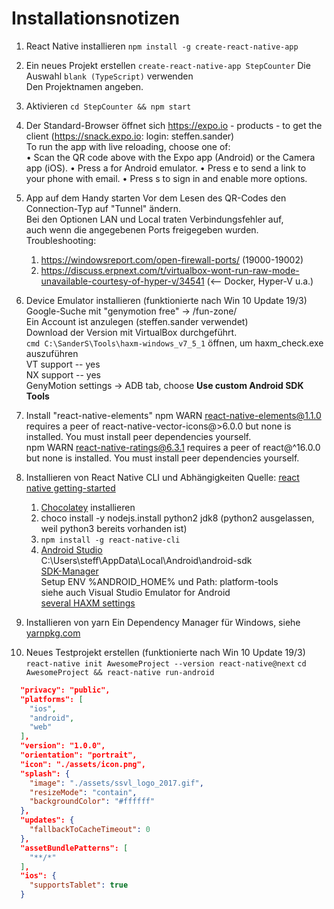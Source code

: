 # Installationsnotizen


1. React Native installieren
`npm install -g create-react-native-app`

2. Ein neues Projekt erstellen
`create-react-native-app StepCounter`
Die Auswahl `blank (TypeScript)` verwenden  
Den Projektnamen angeben.

3. Aktivieren
`cd StepCounter && npm start`

4. Der Standard-Browser öffnet sich
https://expo.io - products - to get the client (https://snack.expo.io: login: steffen.sander)  
 To run the app with live reloading, choose one of:  
  • Scan the QR code above with the Expo app (Android) or the Camera app (iOS).
  • Press a for Android emulator.
  • Press e to send a link to your phone with email.
  • Press s to sign in and enable more options.

5. App auf dem Handy starten
Vor dem Lesen des QR-Codes den Connection-Typ auf "Tunnel" ändern.  
Bei den Optionen LAN und Local traten Verbindungsfehler auf,  
auch wenn die angegebenen Ports freigegeben wurden.  
Troubleshooting:
    1. https://windowsreport.com/open-firewall-ports/ (19000-19002)  
    2. https://discuss.erpnext.com/t/virtualbox-wont-run-raw-mode-unavailable-courtesy-of-hyper-v/34541 (<-- Docker, Hyper-V u.a.) 

6. Device Emulator installieren (funktionierte nach Win 10 Update 19/3)
Google-Suche mit "genymotion free" -> /fun-zone/  
Ein Account ist anzulegen (steffen.sander verwendet)  
Download der Version mit VirtualBox durchgeführt.  
`cmd C:\SanderS\Tools\haxm-windows_v7_5_1` öffnen, um haxm_check.exe auszuführen  
    VT support -- yes  
    NX support -- yes  
GenyMotion settings -> ADB tab, choose **Use custom Android SDK Tools**

7. Install "react-native-elements"
npm WARN react-native-elements@1.1.0 requires a peer of react-native-vector-icons@>6.0.0 but none is installed. You must install peer dependencies yourself.  
npm WARN react-native-ratings@6.3.1 requires a peer of react@^16.0.0 but none is installed. You must install peer dependencies yourself.  

8. Installieren von React Native CLI und Abhängigkeiten
Quelle: [react native getting-started](https://facebook.github.io/react-native/docs/getting-started)
    1. [Chocolatey](https://facebook.github.io/react-native/docs/signed-apk-android) installieren
    2. choco install -y nodejs.install python2 jdk8 (python2 ausgelassen, weil python3 bereits vorhanden ist)
    3. `npm install -g react-native-cli`
    4. [Android Studio](https://developer.android.com/studio/index.html)  
        C:\Users\steff\AppData\Local\Android\android-sdk  
       [SDK-Manager ](https://developer.android.com/studio/intro/update#sdk-manager)  
       Setup ENV %ANDROID_HOME% und Path: platform-tools  
       siehe auch Visual Studio Emulator for Android  
       [several HAXM settings](https://github.com/intel/haxm/wiki/Installation-Instructions-on-Windows)  

9. Installieren von yarn
Ein Dependency Manager für Windows, siehe [yarnpkg.com](https://yarnpkg.com/en/docs/install#windows-stable)  

10. Neues Testprojekt erstellen (funktionierte nach Win 10 Update 19/3)
`react-native init AwesomeProject --version react-native@next`
`cd AwesomeProject && react-native run-android`

```json
  "privacy": "public",
  "platforms": [
    "ios",
    "android",
    "web"
  ],
  "version": "1.0.0",
  "orientation": "portrait",
  "icon": "./assets/icon.png",
  "splash": {
    "image": "./assets/ssvl_logo_2017.gif",
    "resizeMode": "contain",
    "backgroundColor": "#ffffff"
  },
  "updates": {
    "fallbackToCacheTimeout": 0
  },
  "assetBundlePatterns": [
    "**/*"
  ],
  "ios": {
    "supportsTablet": true
  }
```
